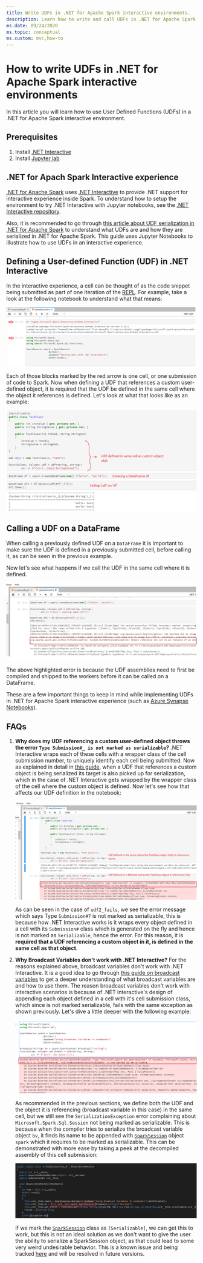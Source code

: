 ```yaml
---
title: Write UDFs in .NET for Apache Spark interactive environments.
description: Learn how to write and call UDFs in .NET for Apache Spark interactive shells.
ms.date: 09/24/2020
ms.topic: conceptual
ms.custom: mvc,how-to
---
```


# How to write UDFs in .NET for Apache Spark interactive environments

In this article you will learn how to use User Defined Functions (UDFs) in a .NET for Apache Spark interactive environment.

## Prerequisites

1. Install [.NET Interactive](https://github.com/dotnet/interactive)
2. Install [Jupyter lab](https://jupyter.org/)

## .NET for Apach Spark Interactive experience

[.NET for Apache Spark](https://github.com/dotnet/spark) uses [.NET Interactive](https://devblogs.microsoft.com/dotnet/net-interactive-is-here-net-notebooks-preview-2/) to provide .NET support for interactive experience inside Spark. To understand how to setup the environment to try .NET Interactive with Jupyter notebooks, see the [.NET Interactive repository](https://github.com/dotnet/interactive).

Also, it is recommended to go through [this article about UDF serialization in .NET for Apache Spark](udf-guide.md) to understand what UDFs are and how they are serialized in .NET for Apache Spark.
This guide uses Jupyter Notebooks to illustrate how to use UDFs in an interactive experience.

## Defining a User-defined Function (UDF) in .NET Interactive

In the interactive experience, a cell can be thought of as the code snippet being submitted as part of one iteration of the [REPL](https://en.wikipedia.org/wiki/Read%E2%80%93eval%E2%80%93print_loop). For example, take a look at the following notebook to understand what that means:

![Jupyter Notebook cells](./media/dotnet-interactive/dotnet-interactive-cells.png)

Each of those blocks marked by the red arrow is one cell, or one submission of code to Spark. Now when defining a UDF that references a custom user-defined object, it is required that the UDF be defined in the same cell where the object it references is defined. Let's look at what that looks like as an example:

![Working UDF](./media/dotnet-interactive/working-udf.png)

## Calling a UDF on a DataFrame

When calling a previously defined UDF on a `DataFrame` it is important to make sure the UDF is defined in a previously submitted cell, before calling it, as can be seen in the previous example.

Now let's see what happens if we call the UDF in the same cell where it is defined.

![failing UDF call](./media/dotnet-interactive/udf_fails.png)

The above highlighted error is because the UDF assemblies need to first be compiled and shipped to the workers before it can be called on a DataFrame.

These are a few important things to keep in mind while implementing UDFs in .NET for Apache Spark interactive experience (such as [Azure Synapse Notebooks](https://docs.microsoft.com/azure/synapse-analytics/spark/apache-spark-development-using-notebooks)).

## FAQs

1. **Why does my UDF referencing a custom user-defined object throws the error `Type Submission#_ is not marked as serializable`?**
    .NET Interactive wraps each of these cells with a wrapper class of the cell submission number, to uniquely identify each cell being submitted. Now as explained in detail in [this guide](udf-guide.md), when a UDF that references a custom object is being serialized its target is also picked up for serialization, which in the case of .NET Interactive gets wrapped by the wrapper class of the cell where the custom object is defined.
    Now let's see how that affects our UDF definition in the notebook:

    ![UDF serialization error](./media/dotnet-interactive/udf-serialization-error.png)

    As can be seen in the case of `udf2_fails`, we see the error message which says Type `Submission#7` is not marked as serializable, this is because how .NET Interactive works is it wraps every object defined in a cell with its `Submission#` class which is generated on the fly and hence is not marked as `Serializable`, hence the error.
    For this reason, it is **required that a UDF referencing a custom object in it, is defined in the same cell as that object**.

2. **Why Broadcast Variables don't work with .NET Interactive?**
    For the reasons explained above, broadcast variables don't work with .NET Interactive. It is a good idea to go through [this guide on broadcast variables](broadcast-guide.md) to get a deeper understanding of what broadcast variables are and how to use them. The reason broadcast variables don't work with interactive scenarios is because of .NET interactive's design of appending each object defined in a cell with it's cell submission class, which since is not marked serializable, fails with the same exception as shown previously.
    Let's dive a little deeper with the following example:

    ![Broadcast Variables fail](./media/dotnet-interactive/broadcast-fails.png)

    As recommended in the previous sections, we define both the UDF and the object it is referencing (broadcast variable in this case) in the same cell, but we still see the `SerializationException` error complaining about `Microsoft.Spark.Sql.Session` not being marked as serializable. This is because when the compiler tries to serialize the broadcast variable object `bv`, it finds its name to be appended with [`SparkSession`](https://github.com/dotnet/spark/blob/master/src/csharp/Microsoft.Spark/Sql/SparkSession.cs#L20) object `spark` which it requires to be marked as serializable. This can be demonstrated with more ease by taking a peek at the decompiled assembly of this cell submission:

    ![Decompiled Assembly code](./media/dotnet-interactive/decompiledAssembly.png)

    If we mark the [`SparkSession`](https://github.com/dotnet/spark/blob/master/src/csharp/Microsoft.Spark/Sql/SparkSession.cs#L20) class as `[Serializable]`, we can get this to work, but this is not an ideal solution as we don't want to give the user the ability to serialize a SparkSession object, as that could lead to some very weird undesirable behavior. This is a known issue and being tracked [here](https://github.com/dotnet/spark/issues/619) and will be resolved in future versions.
